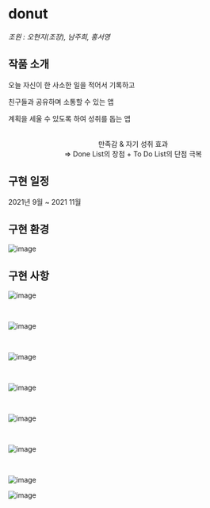 # donut

*조원 : 오현지(조장), 남주희, 홍서영*

<h2>작품 소개</h2>
<p>오늘 자신이 한 사소한 일을 적어서 기록하고</p>
<p>친구들과 공유하며 소통할 수 있는 앱</p>
<p>계획을 세울 수 있도록 하여 성취를 돕는 앱</p>
<br>
<div align="center">만족감 & 자기 성취 효과</div>
<div align="center">=> Done List의 장점 + To Do List의 단점 극복</div>

<h2>구현 일정</h2>
<p>2021년 9월 ~ 2021 11월</p>

<h2>구현 환경</h2>

![image](https://github.com/hongdii/Donut/assets/93081185/ce333370-782f-4ce6-8b7a-87c112a70a8c)

<h2>구현 사항</h2>

![image](https://github.com/hongdii/Donut/assets/93081185/49f8f4e6-41d3-4da8-8715-d47740593690)

<br>

![image](https://github.com/hongdii/Donut/assets/93081185/0be1e3f8-00cb-4083-ad33-c90feea1ec90)

<br>

![image](https://github.com/hongdii/Donut/assets/93081185/23ca7a34-0faf-4901-8fbc-3deec571b9b9)

<br>

![image](https://github.com/hongdii/Donut/assets/93081185/e666f6e2-2c82-4748-9e4d-d5b1b529ed2c)

<br>

![image](https://github.com/hongdii/Donut/assets/93081185/0074ab5d-505e-43bf-9175-9b8f7bb4cbb2)

<br>

![image](https://github.com/hongdii/Donut/assets/93081185/e96f0891-f14c-4413-8024-e86290b621f4)

<br>

![image](https://github.com/hongdii/Donut/assets/93081185/3bf15dee-3d64-43db-b20e-d23ee96bc759)

![image](https://github.com/hongdii/Donut/assets/93081185/8e70dd22-a052-458e-8361-36bb34f94667)
